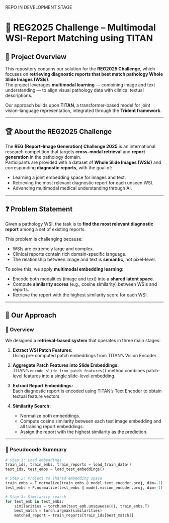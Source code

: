 REPO IN DEVELOPMENT STAGE
# 🧠 REG2025 Challenge – Multimodal WSI-Report Matching using TITAN

## 📘 Project Overview

This repository contains our solution for the **REG2025 Challenge**, which focuses on **retrieving diagnostic reports that best match pathology Whole Slide Images (WSIs)**.  
The project leverages **multimodal learning** — combining image and text understanding — to align visual pathology data with clinical textual descriptions.

Our approach builds upon **TITAN**, a transformer-based model for joint vision–language representation, integrated through the **Trident framework**.

---

## 🏆 About the REG2025 Challenge

The **REG (Report–Image Generation) Challenge 2025** is an international research competition that targets **cross-modal retrieval** and **report generation** in the pathology domain.  
Participants are provided with a dataset of **Whole Slide Images (WSIs)** and corresponding **diagnostic reports**, with the goal of:

- Learning a joint embedding space for images and text.  
- Retrieving the most relevant diagnostic report for each unseen WSI.  
- Advancing multimodal medical understanding through AI.

---

## ❓ Problem Statement

Given a pathology WSI, the task is to **find the most relevant diagnostic report** among a set of existing reports.

This problem is challenging because:
- WSIs are extremely large and complex.
- Clinical reports contain rich domain-specific language.
- The relationship between image and text is **semantic**, not pixel-level.

To solve this, we apply **multimodal embedding learning**:
- Encode both modalities (image and text) into a **shared latent space**.
- Compute **similarity scores** (e.g., cosine similarity) between WSIs and reports.
- Retrieve the report with the highest similarity score for each WSI.

---

## 🧩 Our Approach

### 🔹 Overview

We designed a **retrieval-based system** that operates in three main stages:

1. **Extract WSI Patch Features:**  
   Using pre-computed patch embeddings from TITAN’s Vision Encoder.

2. **Aggregate Patch Features into Slide Embeddings:**  
   TITAN’s `encode_slide_from_patch_features()` method combines patch-level features into a single slide-level embedding.

3. **Extract Report Embeddings:**  
   Each diagnostic report is encoded using TITAN’s Text Encoder to obtain textual feature vectors.

4. **Similarity Search:**  
   - Normalize both embeddings.  
   - Compute cosine similarity between each test image embedding and all training report embeddings.  
   - Assign the report with the highest similarity as the prediction.

---

### 🧮 Pseudocode Summary

```python
# Step 1: Load embeddings
train_ids, train_embs, train_reports = load_train_data()
test_ids, test_embs = load_test_embeddings()

# Step 2: Project to shared embedding space
train_embs = F.normalize(train_embs @ model.text_encoder.proj, dim=-1)
test_embs = F.normalize(test_embs @ model.vision_encoder.proj, dim=-1)

# Step 3: Similarity search
for test_emb in test_embs:
    similarities = torch.mm(test_emb.unsqueeze(0), train_embs.T)
    best_match = torch.argmax(similarities)
    matched_report = train_reports[train_ids[best_match]]
